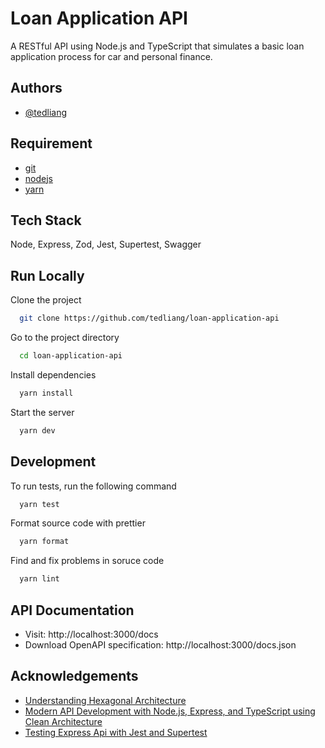 
# Loan Application API

A RESTful API using Node.js and TypeScript that simulates a basic loan application process for car and personal
finance.


## Authors

- [@tedliang](https://www.github.com/tedliang)


## Requirement

- [git](https://git-scm.com/downloads)
- [nodejs](https://nodejs.org/en/download/package-manager)
- [yarn](https://classic.yarnpkg.com/lang/en/docs/install)

## Tech Stack

Node, Express, Zod, Jest, Supertest, Swagger


## Run Locally

Clone the project

```bash
  git clone https://github.com/tedliang/loan-application-api
```

Go to the project directory

```bash
  cd loan-application-api
```

Install dependencies

```bash
  yarn install
```

Start the server

```bash
  yarn dev
```



## Development

To run tests, run the following command

```bash
  yarn test
```

Format source code with prettier

```bash
  yarn format
```


Find and fix problems in soruce code

```bash
  yarn lint
```


## API Documentation

- Visit: http://localhost:3000/docs
- Download OpenAPI specification: http://localhost:3000/docs.json


## Acknowledgements

 - [Understanding Hexagonal Architecture](https://dev.to/xoubaman/understanding-hexagonal-architecture-3gk)
 - [Modern API Development with Node.js, Express, and TypeScript using Clean Architecture](https://dev.to/dipakahirav/modern-api-development-with-nodejs-express-and-typescript-using-clean-architecture-1m77#8-implementing-the-interface-layer)
 - [Testing Express Api with Jest and Supertest](https://dev.to/franciscomendes10866/testing-express-api-with-jest-and-supertest-3gf)


